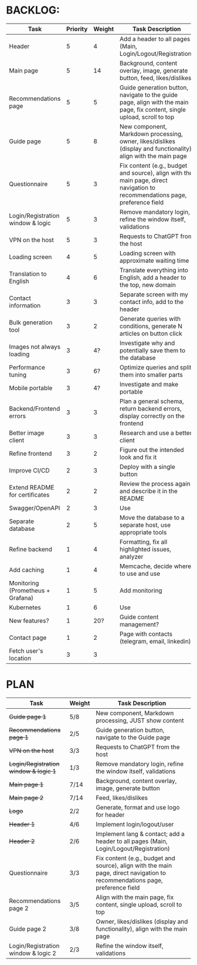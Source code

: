 # BACKLOG:

| Task                              | Priority | Weight | Task Description                                                                                                             |
|-----------------------------------|----------|--------|------------------------------------------------------------------------------------------------------------------------------|
| Header                            | 5        | 4      | Add a header to all pages (Main, Login/Logout/Registration)                                                                  |
| Main page                         | 5        | 14     | Background, content overlay, image, generate button, feed, likes/dislikes                                                    |
| Recommendations page              | 5        | 5      | Guide generation button, navigate to the guide page, align with the main page, fix content, single upload, scroll to top     |
| Guide page                        | 5        | 8      | New component, Markdown processing, owner, likes/dislikes (display and functionality), align with the main page              |
| Questionnaire                     | 5        | 3      | Fix content (e.g., budget and source), align with the main page, direct navigation to recommendations page, preference field |
| Login/Registration window & logic | 5        | 3      | Remove mandatory login, refine the window itself, validations                                                                |
| VPN on the host                   | 5        | 3      | Requests to ChatGPT from the host                                                                                            |
| Loading screen                    | 4        | 5      | Loading screen with approximate waiting time                                                                                 |
| Translation to English            | 4        | 6      | Translate everything into English, add a header to the top, new domain                                                       |
| Contact information               | 3        | 3      | Separate screen with my contact info, add to the header                                                                      |
| Bulk generation tool              | 3        | 2      | Generate queries with conditions, generate N articles on button click                                                        |
| Images not always loading         | 3        | 4?     | Investigate why and potentially save them to the database                                                                    |
| Performance tuning                | 3        | 6?     | Optimize queries and split them into smaller parts                                                                           |
| Mobile portable                   | 3        | 4?     | Investigate and make portable                                                                                                |
| Backend/Frontend errors           | 3        | 3      | Plan a general schema, return backend errors, display correctly on the frontend                                              |
| Better image client               | 3        | 3      | Research and use a better client                                                                                             |
| Refine frontend                   | 3        | 2      | Figure out the intended look and fix it                                                                                      |
| Improve CI/CD                     | 2        | 3      | Deploy with a single button                                                                                                  |
| Extend README for certificates    | 2        | 2      | Review the process again and describe it in the README                                                                       |
| Swagger/OpenAPI                   | 2        | 3      | Use                                                                                                                          |
| Separate database                 | 2        | 5      | Move the database to a separate host, use appropriate tools                                                                  |
| Refine backend                    | 1        | 4      | Formatting, fix all highlighted issues, analyzer                                                                             |
| Add caching                       | 1        | 4      | Memcache, decide where to use and use                                                                                        |
| Monitoring (Prometheus + Grafana) | 1        | 5      | Add monitoring                                                                                                               |
| Kubernetes                        | 1        | 6      | Use                                                                                                                          |
| New features?                     | 1        | 20?    | Guide content management?                                                                                                    |
| Contact page                      | 1        | 2      | Page with contacts (telegram, email, linkedin)                                                                               |
| Fetch user's location             | 3        | 3      |                                                                                                                              |

# PLAN

| Task                                    | Weight | Task Description                                                                                                             |
|-----------------------------------------|--------|------------------------------------------------------------------------------------------------------------------------------|
| ~~Guide page 1~~                        | 5/8    | New component, Markdown processing, JUST show content                                                                        |
| ~~Recommendations page 1~~              | 2/5    | Guide generation button, navigate to the Guide page                                                                          |
| ~~VPN on the host~~                     | 3/3    | Requests to ChatGPT from the host                                                                                            |
| ~~Login/Registration window & logic 1~~ | 1/3    | Remove mandatory login, refine the window itself, validations                                                                |
| ~~Main page 1~~                         | 7/14   | Background, content overlay, image, generate button                                                                          |
| ~~Main page 2~~                         | 7/14   | Feed, likes/dislikes                                                                                                         |
| ~~Logo~~                                | 2/2    | Generate, format and use logo for header                                                                                     |
| ~~Header 1~~                            | 4/6    | Implement login/logout/user                                                                                                  |
| ~~Header 2~~                            | 2/6    | Implement lang & contact; add a header to all pages (Main, Login/Logout/Registration)                                        |
| Questionnaire                           | 3/3    | Fix content (e.g., budget and source), align with the main page, direct navigation to recommendations page, preference field |
| Recommendations page 2                  | 3/5    | Align with the main page, fix content, single upload, scroll to top                                                          |
| Guide page 2                            | 3/8    | Owner, likes/dislikes (display and functionality), align with the main page                                                  |
| Login/Registration window & logic 2     | 2/3    | Refine the window itself, validations                                                                                        |